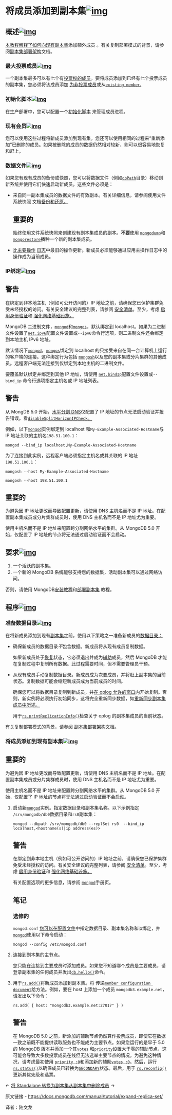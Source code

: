 # 将成员添加到副本集[![img](https://www.mongodb.com/docs/manual/assets/link.svg)](https://www.mongodb.com/docs/manual/tutorial/expand-replica-set/#add-members-to-a-replica-set)

## 概述[![img](https://www.mongodb.com/docs/manual/assets/link.svg)](https://www.mongodb.com/docs/manual/tutorial/expand-replica-set/#overview)

[本教程解释了如何向现有副本集](https://www.mongodb.com/docs/manual/reference/glossary/#std-term-replica-set)添加额外成员 。有关复制部署模式的背景，请参阅[副本集部署架构](https://www.mongodb.com/docs/manual/core/replica-set-architectures/)文档。

### 最大投票成员[![img](https://www.mongodb.com/docs/manual/assets/link.svg)](https://www.mongodb.com/docs/manual/tutorial/expand-replica-set/#maximum-voting-members)

一个副本集最多可以有七个有[投票权的成员](https://www.mongodb.com/docs/manual/core/replica-set-elections/#std-label-replica-set-election-internals)。要将成员添加到已经有七个投票成员的副本集，您必须将该成员添加 [为非投票成员](https://www.mongodb.com/docs/manual/core/replica-set-elections/#std-label-replica-set-non-voting-members)或从[`existing member`.](https://www.mongodb.com/docs/manual/reference/replica-configuration/#mongodb-rsconf-rsconf.members-n-.votes)

### 初始化脚本[![img](https://www.mongodb.com/docs/manual/assets/link.svg)](https://www.mongodb.com/docs/manual/tutorial/expand-replica-set/#init-scripts)

在生产部署中，您可以配置一个[初始化脚本](https://www.mongodb.com/docs/manual/reference/glossary/#std-term-init-script) 来管理成员进程。

### 现有会员[![img](https://www.mongodb.com/docs/manual/assets/link.svg)](https://www.mongodb.com/docs/manual/tutorial/expand-replica-set/#existing-members)

您可以使用这些过程将新成员添加到现有集。您还可以使用相同的过程来“重新添加”已删除的成员。如果被删除的成员的数据仍然相对较新，则可以很容易地恢复和赶上。

### 数据文件[![img](https://www.mongodb.com/docs/manual/assets/link.svg)](https://www.mongodb.com/docs/manual/tutorial/expand-replica-set/#data-files)

如果您有现有成员的备份或快照，您可以将数据文件（例如[`dbPath`](https://www.mongodb.com/docs/manual/reference/configuration-options/#mongodb-setting-storage.dbPath)目录）移动到新系统并使用它们快速启动新成员。这些文件必须是：

- 来自同一副本集成员的数据文件的有效副本。有关详细信息，请参阅使用文件系统快照 文档[备份和还原。](https://www.mongodb.com/docs/manual/tutorial/backup-with-filesystem-snapshots/)

  

  ## 重要的

  始终使用文件系统快照来创建现有副本集成员的副本。**不要**使用 [`mongodump`](https://www.mongodb.com/docs/database-tools/mongodump/#mongodb-binary-bin.mongodump)和[`mongorestore`](https://www.mongodb.com/docs/database-tools/mongorestore/#mongodb-binary-bin.mongorestore)播种一个新的副本集成员。

- [比主要操作](https://www.mongodb.com/docs/manual/reference/glossary/#std-term-primary) [日志](https://www.mongodb.com/docs/manual/reference/glossary/#std-term-oplog)中最旧的操作更新。新成员必须能够通过应用主操作日志中的操作成为当前成员。

### IP绑定[![img](https://www.mongodb.com/docs/manual/assets/link.svg)](https://www.mongodb.com/docs/manual/tutorial/expand-replica-set/#ip-binding)



## 警告

在绑定到非本地主机（例如可公开访问的）IP 地址之前，请确保您已保护集群免受未经授权的访问。有关安全建议的完整列表，请参阅 [安全清单](https://www.mongodb.com/docs/manual/administration/security-checklist/)。至少，考虑 [启用身份验证](https://www.mongodb.com/docs/manual/administration/security-checklist/#std-label-checklist-auth)和 [强化网络基础设施。](https://www.mongodb.com/docs/manual/core/security-hardening/)

MongoDB 二进制文件，[`mongod`](https://www.mongodb.com/docs/manual/reference/program/mongod/#mongodb-binary-bin.mongod)和[`mongos`](https://www.mongodb.com/docs/manual/reference/program/mongos/#mongodb-binary-bin.mongos)，默认绑定到 localhost。如果为二进制文件设置了[`net.ipv6`](https://www.mongodb.com/docs/manual/reference/configuration-options/#mongodb-setting-net.ipv6)配置文件设置或`--ipv6`命令行选项，则二进制文件还会绑定到本地主机 IPv6 地址。

默认情况下[`mongod`](https://www.mongodb.com/docs/manual/reference/program/mongod/#mongodb-binary-bin.mongod)，[`mongos`](https://www.mongodb.com/docs/manual/reference/program/mongos/#mongodb-binary-bin.mongos)绑定到 localhost 的只接受来自在同一台计算机上运行的客户端的连接。这种绑定行为包括 [`mongosh`](https://www.mongodb.com/docs/mongodb-shell/#mongodb-binary-bin.mongosh)以及您的副本集或分片集群的其他成员。远程客户端无法连接到仅绑定到本地主机的二进制文件。

要覆盖默认绑定并绑定到其他 IP 地址，请使用 [`net.bindIp`](https://www.mongodb.com/docs/manual/reference/configuration-options/#mongodb-setting-net.bindIp)配置文件设置或`--bind_ip` 命令行选项指定主机名或 IP 地址列表。



## 警告

从 MongDB 5.0 开始，[水平分割 DNS](https://en.wikipedia.org/wiki/Split-horizon_DNS)仅配置了 IP 地址的节点无法启动验证并报告错误。看[`disableSplitHorizonIPCheck`。](https://www.mongodb.com/docs/manual/reference/parameters/#mongodb-parameter-param.disableSplitHorizonIPCheck)

例如，以下[`mongod`](https://www.mongodb.com/docs/manual/reference/program/mongod/#mongodb-binary-bin.mongod)实例绑定到 localhost 和`My-Example-Associated-Hostname`与 IP 地址关联的主机名`198.51.100.1`：

```
mongod --bind_ip localhost,My-Example-Associated-Hostname
```



为了连接到此实例，远程客户端必须指定主机名或其关联的 IP 地址`198.51.100.1`：

```
mongosh --host My-Example-Associated-Hostname

mongosh --host 198.51.100.1
```





## 重要的

为避免因 IP 地址更改而导致配置更新，请使用 DNS 主机名而不是 IP 地址。在配置副本集成员或分片集群成员时，使用 DNS 主机名而不是 IP 地址尤为重要。

使用主机名而不是 IP 地址来配置跨分割网络水平的集群。从 MongoDB 5.0 开始，仅配置了 IP 地址的节点将无法通过启动验证而不会启动。

## 要求[![img](https://www.mongodb.com/docs/manual/assets/link.svg)](https://www.mongodb.com/docs/manual/tutorial/expand-replica-set/#requirements)

1. 一个活跃的副本集。
2. 一个新的 MongoDB 系统能够支持您的数据集，活动副本集可以通过网络访问。

否则，请使用 MongoDB[安装教程](https://www.mongodb.com/docs/manual/installation/#std-label-tutorials-installation)和[部署副本集](https://www.mongodb.com/docs/manual/tutorial/deploy-replica-set/) 教程。

## 程序[![img](https://www.mongodb.com/docs/manual/assets/link.svg)](https://www.mongodb.com/docs/manual/tutorial/expand-replica-set/#procedures)

### 准备数据目录[![img](https://www.mongodb.com/docs/manual/assets/link.svg)](https://www.mongodb.com/docs/manual/tutorial/expand-replica-set/#prepare-the-data-directory)

在将新成员添加到现有[副本集](https://www.mongodb.com/docs/manual/reference/glossary/#std-term-replica-set)之前，使用以下策略之一准备新成员的[数据目录：](https://www.mongodb.com/docs/manual/reference/glossary/#std-term-dbpath)

- 确保新成员的数据目录*不*包含数据。新成员将从现有成员复制数据。

  如果新成员处于[恢复](https://www.mongodb.com/docs/manual/reference/glossary/#std-term-recovering)状态，它必须退出并成为[辅助](https://www.mongodb.com/docs/manual/reference/glossary/#std-term-secondary)成员，然后 MongoDB 才能在复制过程中复制所有数据。此过程需要时间，但不需要管理员干预。

- 从现有成员手动复制数据目录。新成员成为次要成员，并将赶上副本集的当前状态。复制数据可能会缩短新成员成为当前成员的时间。

  确保您可以将数据目录复制到新成员，并[在 oplog 允许的窗口](https://www.mongodb.com/docs/manual/core/replica-set-oplog/#std-label-replica-set-oplog-sizing)内开始复制。否则，新实例将必须执行初始同步，这将完全重新同步数据，如[重新同步副本集成员中所述。](https://www.mongodb.com/docs/manual/tutorial/resync-replica-set-member/)

  用于[`rs.printReplicationInfo()`](https://www.mongodb.com/docs/manual/reference/method/rs.printReplicationInfo/#mongodb-method-rs.printReplicationInfo)检查关于 oplog 的副本集成员的当前状态。

有关复制部署模式的背景，请参阅 [副本集部署架构](https://www.mongodb.com/docs/manual/core/replica-set-architectures/)文档。



### 将成员添加到现有副本集[![img](https://www.mongodb.com/docs/manual/assets/link.svg)](https://www.mongodb.com/docs/manual/tutorial/expand-replica-set/#add-a-member-to-an-existing-replica-set)



## 重要的

为避免因 IP 地址更改而导致配置更新，请使用 DNS 主机名而不是 IP 地址。在配置副本集成员或分片集群成员时，使用 DNS 主机名而不是 IP 地址尤为重要。

使用主机名而不是 IP 地址来配置跨分割网络水平的集群。从 MongoDB 5.0 开始，仅配置了 IP 地址的节点将无法通过启动验证而不会启动。

1. 启动新[`mongod`](https://www.mongodb.com/docs/manual/reference/program/mongod/#mongodb-binary-bin.mongod)实例。指定数据目录和副本集名称。以下示例指定 `/srv/mongodb/db0`数据目录和`rs0`副本集：

   ```
   mongod --dbpath /srv/mongodb/db0 --replSet rs0  --bind_ip localhost,<hostname(s)|ip address(es)>
   ```

   

   

   ## 警告

   在绑定到非本地主机（例如可公开访问的）IP 地址之前，请确保您已保护集群免受未经授权的访问。有关安全建议的完整列表，请参阅 [安全清单](https://www.mongodb.com/docs/manual/administration/security-checklist/)。至少，考虑 [启用身份验证](https://www.mongodb.com/docs/manual/administration/security-checklist/#std-label-checklist-auth)和 [强化网络基础设施。](https://www.mongodb.com/docs/manual/core/security-hardening/)

   有关配置选项的更多信息，请参阅 [`mongod`](https://www.mongodb.com/docs/manual/reference/program/mongod/#mongodb-binary-bin.mongod)手册页。

   

   ## 笔记

   ### 选修的

   `mongod.conf` [您可以在配置文件](https://www.mongodb.com/docs/manual/reference/configuration-options/)中指定数据目录、副本集名称和ip绑定，并 [`mongod`](https://www.mongodb.com/docs/manual/reference/program/mongod/#mongodb-binary-bin.mongod)使用以下命令启动：

   ```
   mongod --config /etc/mongod.conf
   ```

   

2. 连接到副本集的主节点。

   您只能在连接到主要成员时添加成员。如果您不知道哪个成员是主要成员，请登录副本集的任何成员并发出[`db.hello()`](https://www.mongodb.com/docs/manual/reference/method/db.hello/#mongodb-method-db.hello)命令。

3. 用于[`rs.add()`](https://www.mongodb.com/docs/manual/reference/method/rs.add/#mongodb-method-rs.add)将新成员添加到副本集。将 传递[`member configuration document`](https://www.mongodb.com/docs/manual/reference/replica-configuration/#mongodb-rsconf-rsconf.members)给方法。例如，要在 host 上添加一个成员 `mongodb3.example.net`，请发出以下命令：

   ```
   rs.add( { host: "mongodb3.example.net:27017" } )
   ```

   

   

   ## 警告

   在 MongoDB 5.0 之前，新添加的辅助节点仍然算作投票成员，即使它在数据一致之前既不能提供读取服务也不能成为主要节点。如果您运行的是早于 5.0 的 MongoDB 版本并添加一个其[`votes`](https://www.mongodb.com/docs/manual/reference/replica-configuration/#mongodb-rsconf-rsconf.members-n-.votes) 和[`priority`](https://www.mongodb.com/docs/manual/reference/replica-configuration/#mongodb-rsconf-rsconf.members-n-.priority)设置大于零的辅助节点，这可能会导致大多数投票成员在线但无法选举主要节点的情况。为避免这种情况，请考虑最初使用 [`priority :0`](https://www.mongodb.com/docs/manual/reference/replica-configuration/#mongodb-rsconf-rsconf.members-n-.priority)和添加新的辅助[`votes :0`](https://www.mongodb.com/docs/manual/reference/replica-configuration/#mongodb-rsconf-rsconf.members-n-.votes)。然后，运行[`rs.status()`](https://www.mongodb.com/docs/manual/reference/method/rs.status/#mongodb-method-rs.status)以确保成员已转换为[`SECONDARY`](https://www.mongodb.com/docs/manual/reference/replica-states/#mongodb-replstate-replstate.SECONDARY)状态。最后，用于 [`rs.reconfig()`](https://www.mongodb.com/docs/manual/reference/method/rs.reconfig/#mongodb-method-rs.reconfig)更新其优先级和选票。

←  [将 Standalone 转换为副本集](https://www.mongodb.com/docs/manual/tutorial/convert-standalone-to-replica-set/)[从副本集中删除成员](https://www.mongodb.com/docs/manual/tutorial/remove-replica-set-member/) →

原文链接 - https://docs.mongodb.com/manual/tutorial/expand-replica-set/

译者：陆文龙

